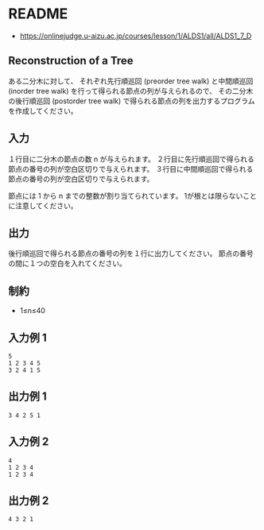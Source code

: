 # README
- <https://onlinejudge.u-aizu.ac.jp/courses/lesson/1/ALDS1/all/ALDS1_7_D>

## Reconstruction of a Tree
ある二分木に対して、
それぞれ先行順巡回 (preorder tree walk) と中間順巡回 (inorder tree walk) を行って得られる節点の列が与えられるので、
その二分木の後行順巡回 (postorder tree walk) で得られる節点の列を出力するプログラムを作成してください。
## 入力
１行目に二分木の節点の数 n が与えられます。
２行目に先行順巡回で得られる節点の番号の列が空白区切りで与えられます。
３行目に中間順巡回で得られる節点の番号の列が空白区切りで与えられます。

節点には 1 から n までの整数が割り当てられています。
1が根とは限らないことに注意してください。
## 出力
後行順巡回で得られる節点の番号の列を１行に出力してください。
節点の番号の間に１つの空白を入れてください。
## 制約
- 1≤n≤40

## 入力例 1
```
5
1 2 3 4 5
3 2 4 1 5
```
## 出力例 1
```
3 4 2 5 1
```
## 入力例 2
```
4
1 2 3 4
1 2 3 4
```
## 出力例 2
```
4 3 2 1
```
